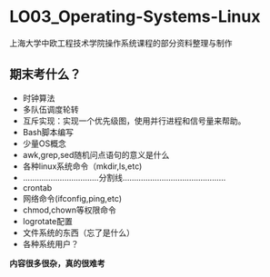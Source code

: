# LO03_Operating-Systems-Linux
上海大学中欧工程技术学院操作系统课程的部分资料整理与制作

## 期末考什么？
- 时钟算法
- 多队伍调度轮转
- 互斥实现：实现一个优先级图，使用并行进程和信号量来帮助。
- Bash脚本编写
- 少量OS概念
- awk,grep,sed随机问点语句的意义是什么
- 各种linux系统命令（mkdir,ls,etc)
- ……………………………分割线………………………………………
- crontab
- 网络命令(ifconfig,ping,etc)
- chmod,chown等权限命令
- logrotate配置
- 文件系统的东西（忘了是什么）
- 各种系统用户？

**内容很多很杂，真的很难考**
